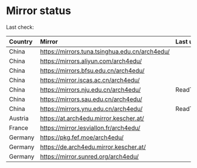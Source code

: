 <script src="./time.js"></script>
# Mirror status
Last check: <script type="text/javascript">localize(1684102543.424246);</script>

|Country|Mirror|Last update|
|:------|:-----|:----------|
|China|https://mirrors.tuna.tsinghua.edu.cn/arch4edu/|<script type="text/javascript">localize(1684047043);</script>|
|China|https://mirrors.aliyun.com/arch4edu/|<script type="text/javascript">localize(1684047043);</script>|
|China|https://mirrors.bfsu.edu.cn/arch4edu/|<script type="text/javascript">localize(1684047043);</script>|
|China|https://mirror.iscas.ac.cn/arch4edu/|<script type="text/javascript">localize(1684088953);</script>|
|China|https://mirrors.nju.edu.cn/arch4edu/|ReadTimeout|
|China|https://mirrors.sau.edu.cn/arch4edu/|<script type="text/javascript">localize(1673850842);</script>|
|China|https://mirrors.ynu.edu.cn/arch4edu/|ReadTimeout|
|Austria|https://at.arch4edu.mirror.kescher.at/|<script type="text/javascript">localize(1684047043);</script>|
|France|https://mirror.lesviallon.fr/arch4edu/|<script type="text/javascript">localize(1684047043);</script>|
|Germany|https://pkg.fef.moe/arch4edu/|<script type="text/javascript">localize(1684047043);</script>|
|Germany|https://de.arch4edu.mirror.kescher.at/|<script type="text/javascript">localize(1684047043);</script>|
|Germany|https://mirror.sunred.org/arch4edu/|<script type="text/javascript">localize(1684047043);</script>|

<script src="./tablefilter/tablefilter.js"></script>
<script src="./table.js"></script>